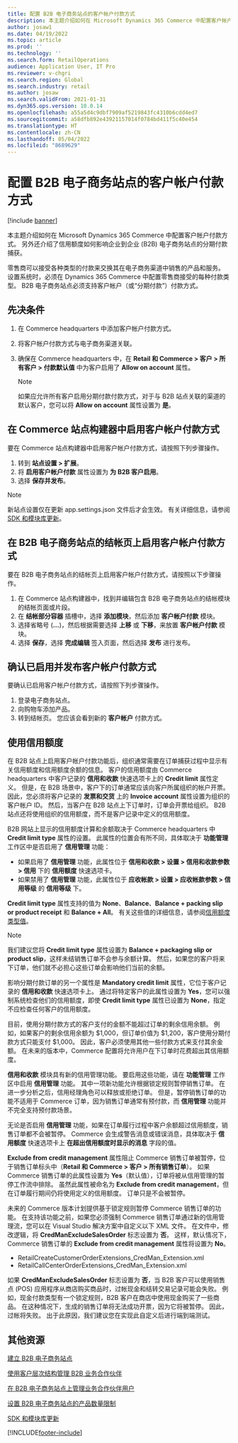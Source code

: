 ```yaml
---
title: 配置 B2B 电子商务站点的客户帐户付款方式
description: 本主题介绍如何在 Microsoft Dynamics 365 Commerce 中配置客户帐户付款方式。 另外还介绍了信用额度如何影响企业到企业 (B2B) 电子商务站点的分期付款捕获。
author: josaw1
ms.date: 04/19/2022
ms.topic: article
ms.prod: ''
ms.technology: ''
ms.search.form: RetailOperations
audience: Application User, IT Pro
ms.reviewer: v-chgri
ms.search.region: Global
ms.search.industry: retail
ms.author: josaw
ms.search.validFrom: 2021-01-31
ms.dyn365.ops.version: 10.0.14
ms.openlocfilehash: a55a5d4c9dbf7909af5219843fc4310b6cdd4ed7
ms.sourcegitcommit: a58dfb892e43921157014f0784bd411f5c40e454
ms.translationtype: HT
ms.contentlocale: zh-CN
ms.lasthandoff: 05/04/2022
ms.locfileid: "8689629"
---
```

# <a name="configure-the-customer-account-payment-method-for-b2b-e-commerce-sites"></a>配置 B2B 电子商务站点的客户帐户付款方式

[!include [banner](../../includes/banner.md)]

本主题介绍如何在 Microsoft Dynamics 365 Commerce 中配置客户帐户付款方式。 另外还介绍了信用额度如何影响企业到企业 (B2B) 电子商务站点的分期付款捕获。

零售商可以接受各种类型的付款来交换其在电子商务渠道中销售的产品和服务。 设置系统时，必须在 Dynamics 365 Commerce 中配置零售商接受的每种付款类型。 B2B 电子商务站点必须支持客户帐户（或“分期付款”）付款方式。 

## <a name="prerequisites"></a>先决条件

1. 在 Commerce headquarters 中添加客户帐户付款方式。
2. 将客户帐户付款方式与电子商务渠道关联。
3. 确保在 Commerce headquarters 中，在 **Retail 和 Commerce \> 客户 \> 所有客户 \> 付款默认值** 中为客户启用了 **Allow on account** 属性。

    > [!NOTE]
    > 如果应允许所有客户启用分期付款付款方式，对于与 B2B 站点关联的渠道的默认客户，您可以将 **Allow on account** 属性设置为 **是**。 

## <a name="enable-the-customer-account-payment-method-in-commerce-site-builder"></a>在 Commerce 站点构建器中启用客户帐户付款方式 

要在 Commerce 站点构建器中启用客户帐户付款方式，请按照下列步骤操作。

1. 转到 **站点设置 \> 扩展**。
1. 将 **启用客户帐户付款** 属性设置为 **为 B2B 客户启用**。 
1. 选择 **保存并发布**。

> [!NOTE]
> 新站点设置仅在更新 app.settings.json 文件后才会生效。 有关详细信息，请参阅 [SDK 和模块库更新](../e-commerce-extensibility/sdk-updates.md)。

## <a name="enable-the-customer-account-payment-method-on-the-checkout-page-for-the-b2b-e-commerce-site"></a>在 B2B 电子商务站点的结帐页上启用客户帐户付款方式

要在 B2B 电子商务站点的结帐页上启用客户帐户付款方式，请按照以下步骤操作。

1. 在 Commerce 站点构建器中，找到并编辑包含 B2B 电子商务站点的结帐模块的结帐页面或片段。
1. 在 **结帐部分容器** 插槽中，选择 **添加模块**，然后添加 **客户帐户付款** 模块。
1. 选择省略号 (**...**)，然后根据需要选择 **上移** 或 **下移**，来放置 **客户帐户付款** 模块。
1. 选择 **保存**，选择 **完成编辑** 签入页面，然后选择 **发布** 进行发布。

## <a name="confirm-that-the-customer-account-payment-method-has-been-enabled-and-published"></a>确认已启用并发布客户帐户付款方式

要确认已启用客户帐户付款方式，请按照下列步骤操作。

1. 登录电子商务站点。
1. 向购物车添加产品。
1. 转到结帐页。 您应该会看到新的 **客户帐户** 付款方式。

## <a name="work-with-credit-limits"></a>使用信用额度

在 B2B 站点上启用客户帐户付款功能后，组织通常需要在订单捕获过程中显示有关信用额度和信用额度余额的信息。 客户的信用额度由 Commerce headquarters 中客户记录的 **信用和收款** 快速选项卡上的 **Credit limit** 属性定义。 但是，在 B2B 场景中，客户下的订单通常应该向客户所属组织的帐户开票。 因此，您必须将客户记录的 **发票和交货** 上的 **Invoice account** 属性设置为组织的客户帐户 ID。 然后，当客户在 B2B 站点上下订单时，订单会开票给组织。 B2B 站点还将使用组织的信用额度，而不是客户记录中定义的信用额度。

B2B 网站上显示的信用额度计算和余额取决于 Commerce headquarters 中 **Credit limit type** 属性的设置。 此属性的位置会有所不同，具体取决于 **功能管理** 工作区中是否启用了 **信用管理** 功能：

- 如果启用了 **信用管理** 功能，此属性位于 **信用和收款 \> 设置 \> 信用和收款参数 \> 信用** 下的 **信用额度** 快速选项卡。 
- 如果禁用了 **信用管理** 功能，此属性位于 **应收帐款 \> 设置 \> 应收帐款参数 \> 信用等级** 的 **信用等级** 下。

**Credit limit type** 属性支持的值为 **None**、**Balance**、**Balance + packing slip or product receipt** 和 **Balance + All**。 有关这些值的详细信息，请参阅[信用额度类型值](/dynamics365/supply-chain/sales-marketing/credit-limits-customers)。

> [!NOTE]
> 我们建议您将 **Credit limit type** 属性设置为 **Balance + packaging slip or product slip**，这样未结销售订单不会参与余额计算。 然后，如果您的客户将来下订单，他们就不必担心这些订单会影响他们当前的余额。

影响分期付款订单的另一个属性是 **Mandatory credit limit** 属性，它位于客户记录的 **信用和收款** 快速选项卡上。 通过将特定客户的此属性设置为 **Yes**，您可以强制系统检查他们的信用额度，即使 **Credit limit type** 属性已设置为 **None**，指定不应检查任何客户的信用额度。

目前，使用分期付款方式的客户支付的金额不能超过订单的剩余信用余额。 例如，如果客户的剩余信用余额为 $1,000，但订单价值为 $1,200，客户使用分期付款方式只能支付 $1,000。 因此，客户必须使用其他一些付款方式来支付其余金额。 在未来的版本中，Commerce 配置将允许用户在下订单时花费超出其信用额度。

**信用和收款** 模块具有新的信用管理功能。 要启用这些功能，请在 **功能管理** 工作区中启用 **信用管理** 功能。 其中一项新功能允许根据锁定规则暂停销售订单。 在进一步分析之后，信用经理角色可以释放或拒绝订单。 但是，暂停销售订单的功能不适用于 Commerce 订单，因为销售订单通常有预付款，而 **信用管理** 功能并不完全支持预付款场景。 

无论是否启用 **信用管理** 功能，如果在订单履行过程中客户余额超过信用额度，销售订单都不会被暂停。 Commerce 会生成警告消息或错误消息，具体取决于 **信用额度** 快速选项卡上 **在超出信用额度时显示的消息** 字段的值。

**Exclude from credit management** 属性阻止 Commerce 销售订单被暂停，位于销售订单标头中（**Retail 和 Commerce \> 客户 \> 所有销售订单**）。 如果 Commerce 销售订单的此属性设置为 **Yes**（默认值），订单将被从信用管理的暂停工作流中排除。 虽然此属性被命名为 **Exclude from credit management**，但在订单履行期间仍将使用定义的信用额度。 订单只是不会被暂停。

未来的 Commerce 版本计划提供基于锁定规则暂停 Commerce 销售订单的功能。 在支持该功能之前，如果您必须强制 Commerce 销售订单通过新的信用管理流，您可以在 Visual Studio 解决方案中自定义以下 XML 文件。 在文件中，修改逻辑，将 **CredManExcludeSalesOrder** 标志设置为 **否**。 这样，默认情况下，Commerce 销售订单的 **Exclude from credit management** 属性将设置为 **No**。

- RetailCreateCustomerOrderExtensions_CredMan_Extension.xml
- RetailCallCenterOrderExtensions_CredMan_Extension.xml

如果 **CredManExcludeSalesOrder** 标志设置为 **否**，当 B2B 客户可以使用销售点 (POS) 应用程序从商店购买商品时，过帐现金和结转交易记录可能会失败。 例如，现金付款类型有一个锁定规则，B2B 客户在商店中使用现金购买了一些商品。 在这种情况下，生成的销售订单将无法成功开票，因为它将被暂停。 因此，过帐将失败。 出于此原因，我们建议您在实现此自定义后进行端到端测试。

## <a name="additional-resources"></a>其他资源

[建立 B2B 电子商务站点](set-up-b2b-site.md)

[使用客户层次结构管理 B2B 业务合作伙伴](partners-customer-hierarchies.md)

[在 B2B 电子商务站点上管理业务合作伙伴用户](manage-b2b-users.md)

[设置 B2B 电子商务站点的产品数量限制](quantity-limits.md)

[SDK 和模块库更新](../e-commerce-extensibility/sdk-updates.md)


[!INCLUDE[footer-include](../../includes/footer-banner.md)]
